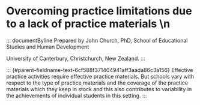 # Overcoming practice limitations due to a lack of practice materials \n

::: documentByline
Prepared by John Church, PhD, School of Educational Studies and Human
Development

University of Canterbury, Christchurch, New Zealand.
:::

::: {#parent-fieldname-text-6cf588f371404941aff3aada86c3a156}
Effective practice activities require effective practice materials. But
schools vary with respect to the type of practice materials and the
coverage of the practice materials which they keep in stock and this
also contributes to variability in the achievements of individual
students in this setting.
:::
